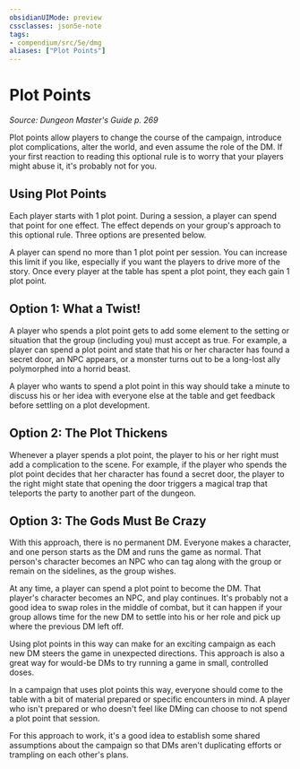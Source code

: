 ```yaml
---
obsidianUIMode: preview
cssclasses: json5e-note
tags:
- compendium/src/5e/dmg
aliases: ["Plot Points"]
---
```

# Plot Points
*Source: Dungeon Master's Guide p. 269* 

Plot points allow players to change the course of the campaign, introduce plot complications, alter the world, and even assume the role of the DM. If your first reaction to reading this optional rule is to worry that your players might abuse it, it's probably not for you.

## Using Plot Points

Each player starts with 1 plot point. During a session, a player can spend that point for one effect. The effect depends on your group's approach to this optional rule. Three options are presented below.

A player can spend no more than 1 plot point per session. You can increase this limit if you like, especially if you want the players to drive more of the story. Once every player at the table has spent a plot point, they each gain 1 plot point.

## Option 1: What a Twist!

A player who spends a plot point gets to add some element to the setting or situation that the group (including you) must accept as true. For example, a player can spend a plot point and state that his or her character has found a secret door, an NPC appears, or a monster turns out to be a long-lost ally polymorphed into a horrid beast.

A player who wants to spend a plot point in this way should take a minute to discuss his or her idea with everyone else at the table and get feedback before settling on a plot development.

## Option 2: The Plot Thickens

Whenever a player spends a plot point, the player to his or her right must add a complication to the scene. For example, if the player who spends the plot point decides that her character has found a secret door, the player to the right might state that opening the door triggers a magical trap that teleports the party to another part of the dungeon.

## Option 3: The Gods Must Be Crazy

With this approach, there is no permanent DM. Everyone makes a character, and one person starts as the DM and runs the game as normal. That person's character becomes an NPC who can tag along with the group or remain on the sidelines, as the group wishes.

At any time, a player can spend a plot point to become the DM. That player's character becomes an NPC, and play continues. It's probably not a good idea to swap roles in the middle of combat, but it can happen if your group allows time for the new DM to settle into his or her role and pick up where the previous DM left off.

Using plot points in this way can make for an exciting campaign as each new DM steers the game in unexpected directions. This approach is also a great way for would-be DMs to try running a game in small, controlled doses.

In a campaign that uses plot points this way, everyone should come to the table with a bit of material prepared or specific encounters in mind. A player who isn't prepared or who doesn't feel like DMing can choose to not spend a plot point that session.

For this approach to work, it's a good idea to establish some shared assumptions about the campaign so that DMs aren't duplicating efforts or trampling on each other's plans.